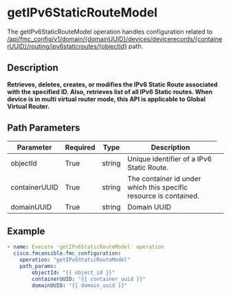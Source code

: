 # getIPv6StaticRouteModel

The getIPv6StaticRouteModel operation handles configuration related to [/api/fmc_config/v1/domain/{domainUUID}/devices/devicerecords/{containerUUID}/routing/ipv6staticroutes/{objectId}](/paths//api/fmc_config/v1/domain/{domain_uuid}/devices/devicerecords/{container_uuid}/routing/ipv6staticroutes/{object_id}.md) path.&nbsp;
## Description
**Retrieves, deletes, creates, or modifies the IPv6 Static Route associated with the specified ID. Also, retrieves list of all IPv6 Static routes. When device is in multi virtual router mode, this API is applicable to Global Virtual Router.**

## Path Parameters
| Parameter | Required | Type | Description |
| --------- | -------- | ---- | ----------- |
| objectId | True | string <td colspan=3> Unique identifier of a IPv6 Static Route. |
| containerUUID | True | string <td colspan=3> The container id under which this specific resource is contained. |
| domainUUID | True | string <td colspan=3> Domain UUID |

## Example
```yaml
- name: Execute 'getIPv6StaticRouteModel' operation
  cisco.fmcansible.fmc_configuration:
    operation: "getIPv6StaticRouteModel"
    path_params:
        objectId: "{{ object_id }}"
        containerUUID: "{{ container_uuid }}"
        domainUUID: "{{ domain_uuid }}"

```